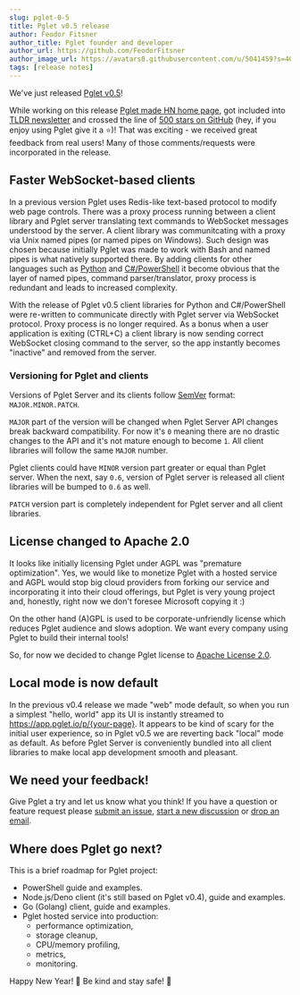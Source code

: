 ```yaml
---
slug: pglet-0-5
title: Pglet v0.5 release
author: Feodor Fitsner
author_title: Pglet founder and developer
author_url: https://github.com/FeodorFitsner
author_image_url: https://avatars0.githubusercontent.com/u/5041459?s=400&v=4
tags: [release notes]
---
```


We've just released [Pglet v0.5](https://github.com/pglet/pglet/releases/tag/v0.5.5)!

While working on this release [Pglet made HN home page](https://news.ycombinator.com/item?id=29349945), got included into [TLDR newsletter](https://messaged.com/tldr/) and crossed the line of [500 stars on GitHub](https://github.com/pglet/pglet) (hey, if you enjoy using Pglet give it a ⭐️)! That was exciting - we received great feedback from real users! Many of those comments/requests were incorporated in the release.

## Faster WebSocket-based clients

In a previous version Pglet uses Redis-like text-based protocol to modify web page controls. There was a proxy process running between a client library and Pglet server translating text commands to WebSocket messages understood by the server. A client library was communitcating with a proxy via Unix named pipes (or named pipes on Windows). Such design was chosen because initially Pglet was made to work with Bash and named pipes is what natively supported there. By adding clients for other languages such as [Python](https://github.com/pglet/pglet-python) and [C#/PowerShell](https://github.com/pglet/pglet-powershell) it become obvious that the layer of named pipes, command parser/translator, proxy process is redundant and leads to increased complexity.

With the release of Pglet v0.5 client libraries for Python and C#/PowerShell were re-written to communicate directly with Pglet server via WebSocket protocol. Proxy process is no longer required. As a bonus when a user application is exiting (CTRL+C) a client library is now sending correct WebSocket closing command to the server, so the app instantly becomes "inactive" and removed from the server.

### Versioning for Pglet and clients

Versions of Pglet Server and its clients follow [SemVer](https://semver.org/) format: `MAJOR.MINOR.PATCH`.

`MAJOR` part of the version will be changed when Pglet Server API changes break backward compatibility. For now it's `0` meaning there are no drastic changes to the API and it's not mature enough to become `1`. All client libraries will follow the same `MAJOR` number.

Pglet clients could have `MINOR` version part greater or equal than Pglet server. When the next, say `0.6`, version of Pglet server is released all client libraries will be bumped to `0.6` as well.

`PATCH` version part is completely independent for Pglet server and all client libraries.

## License changed to Apache 2.0

It looks like initially licensing Pglet under AGPL was "premature optimization". Yes, we would like to monetize Pglet with a hosted service and AGPL would stop big cloud providers from forking our service and incorporating it into their cloud offerings, but Pglet is very young project and, honestly, right now we don't foresee Microsoft copying it :)

On the other hand (A)GPL is used to be corporate-unfriendly license which reduces Pglet audience and slows adoption. We want every company using Pglet to build their internal tools!

So, for now we decided to change Pglet license to [Apache License 2.0](https://github.com/pglet/pglet/blob/master/LICENSE).

## Local mode is now default

In the previous v0.4 release we made "web" mode default, so when you run a simplest "hello, world" app its UI is instantly streamed to https://app.pglet.io/p/{your-page}. It appears to be kind of scary for the initial user experience, so in Pglet v0.5 we are reverting back "local" mode as default. As before Pglet Server is conveniently bundled into all client libraries to make local app development smooth and pleasant.

## We need your feedback!

Give Pglet a try and let us know what you think! If you have a question or feature request please [submit an issue](https://github.com/pglet/pglet/issues), [start a new discussion](https://github.com/pglet/pglet/discussions) or [drop an email](mailto:hello@pglet.io).

## Where does Pglet go next?

This is a brief roadmap for Pglet project:

* PowerShell guide and examples.
* Node.js/Deno client (it's still based on Pglet v0.4), guide and examples.
* Go (Golang) client, guide and examples.
* Pglet hosted service into production:
  * performance optimization,
  * storage cleanup,
  * CPU/memory profiling,
  * metrics,
  * monitoring.

Happy New Year! 🎄 Be kind and stay safe! 🤗